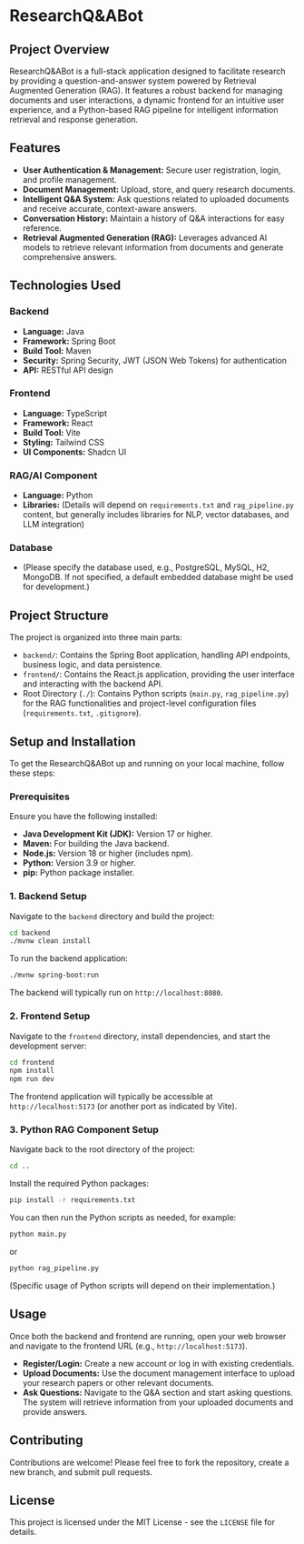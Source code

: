 # ResearchQ&ABot

## Project Overview

ResearchQ&ABot is a full-stack application designed to facilitate research by providing a question-and-answer system powered by Retrieval Augmented Generation (RAG). It features a robust backend for managing documents and user interactions, a dynamic frontend for an intuitive user experience, and a Python-based RAG pipeline for intelligent information retrieval and response generation.

## Features

*   **User Authentication & Management:** Secure user registration, login, and profile management.
*   **Document Management:** Upload, store, and query research documents.
*   **Intelligent Q&A System:** Ask questions related to uploaded documents and receive accurate, context-aware answers.
*   **Conversation History:** Maintain a history of Q&A interactions for easy reference.
*   **Retrieval Augmented Generation (RAG):** Leverages advanced AI models to retrieve relevant information from documents and generate comprehensive answers.

## Technologies Used

### Backend
*   **Language:** Java
*   **Framework:** Spring Boot
*   **Build Tool:** Maven
*   **Security:** Spring Security, JWT (JSON Web Tokens) for authentication
*   **API:** RESTful API design

### Frontend
*   **Language:** TypeScript
*   **Framework:** React
*   **Build Tool:** Vite
*   **Styling:** Tailwind CSS
*   **UI Components:** Shadcn UI

### RAG/AI Component
*   **Language:** Python
*   **Libraries:** (Details will depend on `requirements.txt` and `rag_pipeline.py` content, but generally includes libraries for NLP, vector databases, and LLM integration)

### Database
*   (Please specify the database used, e.g., PostgreSQL, MySQL, H2, MongoDB. If not specified, a default embedded database might be used for development.)

## Project Structure

The project is organized into three main parts:

*   `backend/`: Contains the Spring Boot application, handling API endpoints, business logic, and data persistence.
*   `frontend/`: Contains the React.js application, providing the user interface and interacting with the backend API.
*   Root Directory (`./`): Contains Python scripts (`main.py`, `rag_pipeline.py`) for the RAG functionalities and project-level configuration files (`requirements.txt`, `.gitignore`).

## Setup and Installation

To get the ResearchQ&ABot up and running on your local machine, follow these steps:

### Prerequisites

Ensure you have the following installed:

*   **Java Development Kit (JDK):** Version 17 or higher.
*   **Maven:** For building the Java backend.
*   **Node.js:** Version 18 or higher (includes npm).
*   **Python:** Version 3.9 or higher.
*   **pip:** Python package installer.

### 1. Backend Setup

Navigate to the `backend` directory and build the project:

```bash
cd backend
./mvnw clean install
```

To run the backend application:

```bash
./mvnw spring-boot:run
```
The backend will typically run on `http://localhost:8080`.

### 2. Frontend Setup

Navigate to the `frontend` directory, install dependencies, and start the development server:

```bash
cd frontend
npm install
npm run dev
```
The frontend application will typically be accessible at `http://localhost:5173` (or another port as indicated by Vite).

### 3. Python RAG Component Setup

Navigate back to the root directory of the project:

```bash
cd ..
```

Install the required Python packages:

```bash
pip install -r requirements.txt
```

You can then run the Python scripts as needed, for example:

```bash
python main.py
```
or
```bash
python rag_pipeline.py
```
(Specific usage of Python scripts will depend on their implementation.)

## Usage

Once both the backend and frontend are running, open your web browser and navigate to the frontend URL (e.g., `http://localhost:5173`).

*   **Register/Login:** Create a new account or log in with existing credentials.
*   **Upload Documents:** Use the document management interface to upload your research papers or other relevant documents.
*   **Ask Questions:** Navigate to the Q&A section and start asking questions. The system will retrieve information from your uploaded documents and provide answers.

## Contributing

Contributions are welcome! Please feel free to fork the repository, create a new branch, and submit pull requests.

## License

This project is licensed under the MIT License - see the `LICENSE` file for details.
